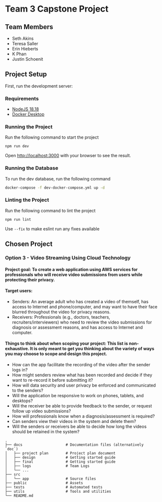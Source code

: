 # Team 3 Capstone Project

## Team Members
- Seth Akins
- Teresa Saller
- Erin Hieberts
- K Phan
- Justin Schoenit

## Project Setup
First, run the development server:

### Requirements
- [NodeJS 18.18](https://nodejs.org/en)
- [Docker Desktop](https://www.docker.com/products/docker-desktop/)

### Running the Project

Run the following command to start the project

```bash
npm run dev
```

Open [http://localhost:3000](http://localhost:3000) with your browser to see the result.

### Running the Database

To run the dev database, run the following command

```bash
docker-compose -f dev-docker-compose.yml up -d
```

### Linting the Project

Run the following command to lint the project

```bash
npm run lint
```

Use `--fix` to make eslint run any fixes available

## Chosen Project

### Option 3 - Video Streaming Using Cloud Technology

#### Project goal: To create a web application using AWS services for professionals who will receive video submissions from users while protecting their privacy.

#### Target users:
- Senders: An average adult who has created a video of themself, has access to Internet and phone/computer, and may want to have their face blurred throughout the video for privacy reasons.
- Receivers: Professionals (e.g., doctors, teachers, recruiters/interviewers) who need to review the video submissions for diagnosis or assessment reasons, and has access to Internet and computer. 

#### Things to think about when scoping your project: This list is non-exhaustive. It is only meant to get you thinking about the variety of ways you may choose to scope and design this project.
- How can the app facilitate the recording of the video after the sender logs in?
- How might senders review what has been recorded and decide if they want to re-record it before submitting it?
- How will data security and user privacy be enforced and communicated to the senders?
- Will the application be responsive to work on phones, tablets, and desktops?
- Will the receiver be able to provide feedback to the sender, or request follow up video submissions?
- How will professionals know when a diagnosis/assessment is required?
- Can senders view their videos in the system and delete them?
- Will the senders or receivers be able to decide how long the videos should be retained in the system? 


```
.
├── docs                    # Documentation files (alternatively `doc`)
│   ├── project plan        # Project plan document
│   ├── design              # Getting started guide
│   ├── final               # Getting started guide
│   ├── logs                # Team Logs
│   └── ...          
├── src
│   └── app                 # Source files
├── public                  # Assets
├── tests                   # Automated tests 
├── utils                   # Tools and utilities
└── README.md
```
